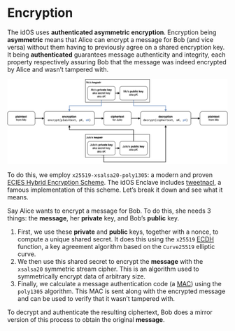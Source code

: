 <!-- cSpell:words ECIES xsalsa20 -->
# Encryption

The idOS uses **authenticated asymmetric encryption**. Encryption being **asymmetric** means that Alice can encrypt a message for Bob (and vice versa) without them having to previously agree on a shared encryption key. It being **authenticated** guarantees message authenticity and integrity, each property respectively assuring Bob that the message was indeed encrypted by Alice and wasn’t tampered with.

![idOS asymmetric encryption diagram](idos-asymmetric-encryption.svg)

To do this, we employ `x25519-xsalsa20-poly1305`: a modern and proven [ECIES Hybrid Encryption Scheme](https://cryptobook.nakov.com/asymmetric-key-ciphers/ecies-public-key-encryption). The idOS Enclave includes [tweetnacl](https://github.com/dchest/tweetnacl-js), a famous implementation of this scheme. Let’s break it down and see what it means.

Say Alice wants to encrypt a message for Bob. To do this, she needs 3 things: the **message**, her **private** key, and Bob’s **public** key.

1. First, we use these **private** and **public** keys, together with a nonce, to compute a unique shared secret. It does this using the `x25519` [ECDH](https://cryptobook.nakov.com/asymmetric-key-ciphers/ecdh-key-exchange) function, a key agreement algorithm based on the `Curve25519` elliptic curve.
2. We then use this shared secret to encrypt the **message** with the `xsalsa20` symmetric stream cipher. This is an algorithm used to symmetrically encrypt data of arbitrary size.
3. Finally, we calculate a message authentication code (a [MAC](https://en.wikipedia.org/wiki/Message_authentication_code)) using the `poly1305` algorithm. This MAC is sent along with the encrypted message and can be used to verify that it wasn’t tampered with.

To decrypt and authenticate the resulting ciphertext, Bob does a mirror version of this process to obtain the original **message**.
